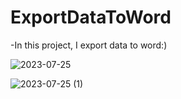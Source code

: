 # ExportDataToWord

-In this project, I export data to word:)



![2023-07-25](https://github.com/Semanur-Ucdag/Export-DataToWord/assets/103859993/9d3092b8-a065-44ad-8f1d-d311688b5356)




![2023-07-25 (1)](https://github.com/Semanur-Ucdag/Export-DataToWord/assets/103859993/6afc29b1-f8aa-4f7f-9b59-75ebdb966d8b)
